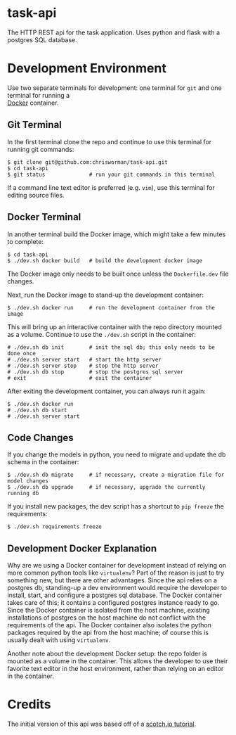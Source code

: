 # task-api
The HTTP REST api for the task application.  Uses python and flask with a
postgres SQL database.

# Development Environment
Use two separate terminals for development: one terminal for `git` and one
terminal for running a  
[Docker](https://store.docker.com/search?type=edition&offering=community)
container.

## Git Terminal
In the first terminal clone the repo and continue to use this terminal for
running git commands:
```
$ git clone git@github.com:chrisworman/task-api.git
$ cd task-api
$ git status              # run your git commands in this terminal
```
If a command line text editor is preferred (e.g. `vim`), use this terminal
for editing source files.

## Docker Terminal
In another terminal build the Docker image, which might take a few minutes to
complete:
```
$ cd task-api
$ ./dev.sh docker build   # build the development docker image
```
The Docker image only needs to be built once unless the `Dockerfile.dev`
file changes.

Next, run the Docker image to stand-up the development container:
```
$ ./dev.sh docker run     # run the development container from the image
```

This will bring up an interactive container with the repo directory mounted
as a volume.  Continue to use the `./dev.sh` script in the container:
```
# ./dev.sh db init        # init the sql db; this only needs to be done once
# ./dev.sh server start   # start the http server
# ./dev.sh server stop    # stop the http server
# ./dev.sh db stop        # stop the postgres sql server
# exit                    # exit the container
```

After exiting the development container, you can always run it again:
```
$ ./dev.sh docker run
# ./dev.sh db start
# ./dev.sh server start
```

## Code Changes
If you change the models in python, you need to migrate and update the
db schema in the container:
```
$ ./dev.sh db migrate     # if necessary, create a migration file for model changes
$ ./dev.sh db upgrade     # if necessary, upgrade the currently running db
```

If you install new packages, the dev script has a shortcut to `pip freeze` the
requirements:
```
$ ./dev.sh requirements freeze
```

## Development Docker Explanation
Why are we using a Docker container for development instead of relying on more
common python tools like `virtualenv`?  Part of the reason is just to try
something new, but there are other advantages.  Since the api relies on a
postgres db, standing-up a dev environment would require the developer to
install, start, and configure a postgres sql database.  The Docker container
takes care of this; it contains a configured postgres instance ready to go.
Since the Docker container is isolated from the host machine, existing
installations of postgres on the host machine do not conflict with the
requirements of the api. The Docker container also isolates the python packages
required by the api from the host machine; of course this is usually dealt with
using `virtualenv`.

Another note about the development Docker setup: the repo folder is mounted as
a volume in the container.  This allows the developer to use their favorite
text editor in the host environment, rather than relying on an editor in the
container.

# Credits
The initial version of this api was based off of a
[scotch.io tutorial](https://scotch.io/tutorials/build-a-restful-api-with-flask-the-tdd-way).
